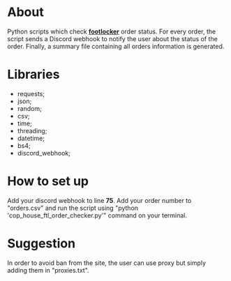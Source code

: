 # About

Python scripts which check <a href="https://www.footlocker.it/"><b>footlocker</b></a> order status. For every order, the script sends a Discord webhook to notify the user about the status of the order. Finally, a summary file containing all orders information is generated.

# Libraries

<ul>
    <li>requests;</li>
    <li>json;</li>
    <li>random;</li>
    <li>csv;</li>
    <li>time;</li>
    <li>threading;</li>
    <li>datetime;</li>
    <li>bs4;</li>
    <li>discord_webhook;</li>
</ul>

# How to set up

Add your discord webhook to line <b>75</b>. Add your order number to "orders.csv" and run the script using "python 'cop_house_ftl_order_checker.py'" command on your terminal.

# Suggestion

In order to avoid ban from the site, the user can use proxy but simply adding them in "proxies.txt".
